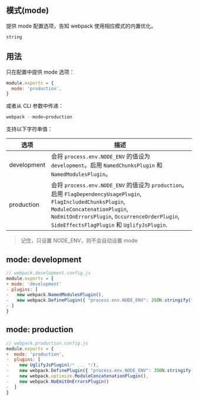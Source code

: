 ## 模式(mode)

提供 mode 配置选项，告知 webpack 使用相应模式的内置优化。

`string`

## 用法

只在配置中提供 mode 选项：

```js
module.exports = {
  mode: 'production',
}
```

或者从 CLI 参数中传递：

```js
webpack --mode=production
```

支持以下字符串值：

| 选项        | 描述                                                                                                                                                                                                                          |
| ----------- | ----------------------------------------------------------------------------------------------------------------------------------------------------------------------------------------------------------------------------- |
| development | 会将 `process.env.NODE_ENV` 的值设为 `development`。启用 `NamedChunksPlugin` 和 `NamedModulesPlugin`。                                                                                                                        |
| production  | 会将 `process.env.NODE_ENV` 的值设为 `production`。启用 `FlagDependencyUsagePlugin`, `FlagIncludedChunksPlugin`, `ModuleConcatenationPlugin`, `NoEmitOnErrorsPlugin`, `OccurrenceOrderPlugin`, `SideEffectsFlagPlugin` 和 `UglifyJsPlugin`. |

>记住，只设置 NODE_ENV，则不会自动设置 mode

## mode: development
```js
// webpack.development.config.js
module.exports = {
+ mode: 'development'
- plugins: [
-   new webpack.NamedModulesPlugin(),
-   new webpack.DefinePlugin({ "process.env.NODE_ENV": JSON.stringify("development") }),
- ]
}
```
## mode: production
```js
// webpack.production.config.js
module.exports = {
+  mode: 'production',
-  plugins: [
-    new UglifyJsPlugin(/* ... */),
-    new webpack.DefinePlugin({ "process.env.NODE_ENV": JSON.stringify("production") }),
-    new webpack.optimize.ModuleConcatenationPlugin(),
-    new webpack.NoEmitOnErrorsPlugin()
-  ]
}
```